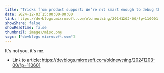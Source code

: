 ```yaml
---
title: "Tricks from product support: We’re not smart enough to debug the problem, can you help us?"
date: 2024-12-03T15:00:00+00:00
link: https://devblogs.microsoft.com/oldnewthing/20241203-00/?p=110601
showShare: false
showReadTime: false
thumbnail: images/misc.png
tags: ["devblogs.microsoft.com"]
---
```

It's not you, it's me.

- Link to article: https://devblogs.microsoft.com/oldnewthing/20241203-00/?p=110601